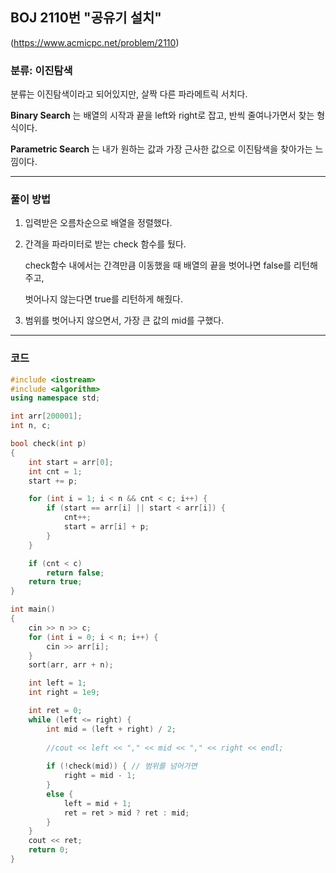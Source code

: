 ## BOJ 2110번 "공유기 설치"
(https://www.acmicpc.net/problem/2110)

### 분류: 이진탐색

분류는 이진탐색이라고 되어있지만, 살짝 다른 파라메트릭 서치다.

**Binary Search** 는 배열의 시작과 끝을 left와 right로 잡고, 반씩 줄여나가면서 찾는 형식이다.

**Parametric Search** 는 내가 원하는 값과 가장 근사한 값으로 이진탐색을 찾아가는 느낌이다. 


----------

### 풀이 방법

1. 입력받은 오름차순으로 배열을 정렬했다.

2. 간격을 파라미터로 받는 check 함수를 뒀다.

      check함수 내에서는 간격만큼 이동했을 때 배열의 끝을 벗어나면 false를 리턴해주고,
       
     벗어나지 않는다면 true를 리턴하게 해줬다. 

3. 범위를 벗어나지 않으면서, 가장 큰 값의 mid를 구했다.


----------

### 코드
```cpp
#include <iostream>
#include <algorithm>
using namespace std;

int arr[200001];
int n, c;

bool check(int p)
{
	int start = arr[0];
	int cnt = 1;
	start += p;

	for (int i = 1; i < n && cnt < c; i++) {
		if (start == arr[i] || start < arr[i]) {
			cnt++;
			start = arr[i] + p;
		}
	}

	if (cnt < c) 
		return false;
	return true;
}

int main()
{
	cin >> n >> c;
	for (int i = 0; i < n; i++) {
		cin >> arr[i];
	}
	sort(arr, arr + n);

	int left = 1; 
	int right = 1e9;

	int ret = 0;
	while (left <= right) {
		int mid = (left + right) / 2;
		
		//cout << left << "," << mid << "," << right << endl;
		
		if (!check(mid)) { // 범위를 넘어가면
			right = mid - 1;
		}
		else {
			left = mid + 1;
			ret = ret > mid ? ret : mid;
		}
	}
	cout << ret;
	return 0;
}
```

